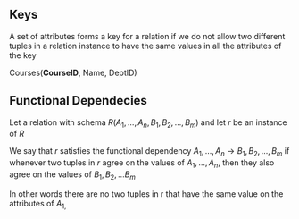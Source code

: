 ## Keys
A set of attributes forms a key for a relation if we do not allow two different tuples in a relation instance to have the same values in all the attributes of the key

Courses(**CourseID**, Name, DeptID)

## Functional Dependecies
Let a relation with schema $R(A_{1},\dots,A_{n},B_{1},B_{2},\dots,B_{m})$ and let $r$ be an instance of $R$

We say that $r$ satisfies the functional dependency $A_{1},\dots,A_{n} \to B_{1},B_{2},\dots,B_{m}$ if whenever two tuples in $r$ agree on the values of $A_{1},\dots,A_{n}$, then they also agree on the values of $B_{1},B_{2},\dots B_{m}$

In other words there are no two tuples in r that have the same value on the attributes of $A_{1,}$